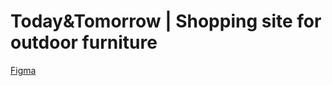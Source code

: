 # Today&Tomorrow | Shopping site for outdoor furniture

[Figma](https://www.figma.com/file/KZC8DgjuFknfFgOKrPjD3n/Today%26Tomorrow?type=design&node-id=0%3A1&mode=design&t=4c1OANp9RezgvsAp-1)
